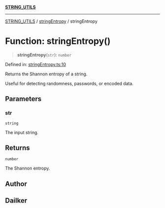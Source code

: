 [**STRING_UTILS**](../../README.md)

***

[STRING_UTILS](../../README.md) / [stringEntropy](../README.md) / stringEntropy

# Function: stringEntropy()

> **stringEntropy**(`str`): `number`

Defined in: [stringEntropy.ts:10](https://github.com/dailker/everyutil/blob/fd2dd910f5fc45d6a6fda4227f10403d6a5baee7/src/string/stringEntropy.ts#L10)

Returns the Shannon entropy of a string.

Useful for detecting randomness, passwords, or encoded data.

## Parameters

### str

`string`

The input string.

## Returns

`number`

The Shannon entropy.

## Author

## Dailker
